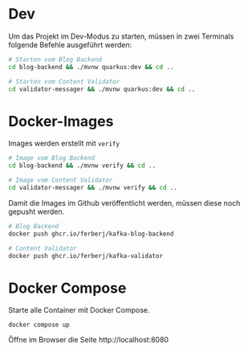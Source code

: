 # Dev
Um das Projekt im Dev-Modus zu starten, müssen in zwei Terminals folgende Befehle ausgeführt werden:
```bash
# Starten vom Blog Backend
cd blog-backend && ./mvnw quarkus:dev && cd ..
```
```bash
# Starten vom Content Validator
cd validator-messager && ./mvnw quarkus:dev && cd ..
```
# Docker-Images
Images werden erstellt mit `verify`
```bash
# Image vom Blog Backend
cd blog-backend && ./mvnw verify && cd ..
```
```bash
# Image vom Content Validator
cd validator-messager && ./mvnw verify && cd ..
```

Damit die Images im Github veröffentlicht werden, müssen diese noch gepusht werden.
```bash
# Blog Backend
docker push ghcr.io/ferberj/kafka-blog-backend
```
```bash
# Content Validator
docker push ghcr.io/ferberj/kafka-validator
```

# Docker Compose
Starte alle Container mit Docker Compose.

`docker compose up`

Öffne im Browser die Seite http://localhost:8080